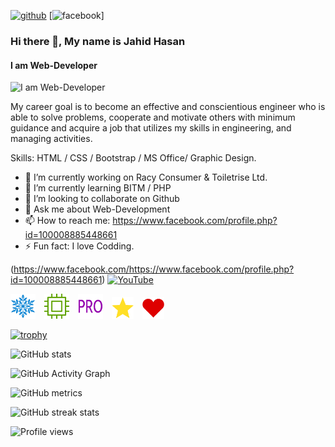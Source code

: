 [<img src='https://cdn.jsdelivr.net/npm/simple-icons@3.0.1/icons/github.svg' alt='github' height='20'>](https://github.com/https://github.com/jahidhasan9282)  [<img src='https://cdn.jsdelivr.net/npm/simple-icons@3.0.1/icons/facebook.svg' alt='facebook' height='20'>]
### Hi there 👋, My name is Jahid Hasan
#### I am Web-Developer
![I am Web-Developer](https://scontent.fdac19-1.fna.fbcdn.net/v/t1.6435-9/52315675_1993608834278612_4622087535865102336_n.jpg?_nc_cat=105&ccb=1-7&_nc_sid=09cbfe&_nc_ohc=BPwfMEc4mA0AX9p3lKi&_nc_ht=scontent.fdac19-1.fna&oh=00_AfCOnSwtzUDUu7JKAQQXRoRFeJqawtXdKRDig-fajW2mQw&oe=63E07CF9)

My career goal is to become an effective and conscientious engineer who is able to solve problems, cooperate and motivate others with minimum guidance and acquire a job that utilizes my skills in engineering, and managing activities. 

Skills:  HTML / CSS / Bootstrap / MS Office/  Graphic Design.

- 🔭 I’m currently working on Racy Consumer & Toiletrise Ltd. 
- 🌱 I’m currently learning BITM / PHP 
- 👯 I’m looking to collaborate on Github 
- 💬 Ask me about Web-Development 
- 📫 How to reach me: https://www.facebook.com/profile.php?id=100008885448661 
- ⚡ Fun fact: I love Codding. 


(https://www.facebook.com/https://www.facebook.com/profile.php?id=100008885448661)  [<img src='https://cdn.jsdelivr.net/npm/simple-icons@3.0.1/icons/youtube.svg' alt='YouTube' height='40'>](https://www.youtube.com/channel/https://www.youtube.com/channel/UCYVkcNmRopuYmSCqGNPSJ0A)  

<a href='https://archiveprogram.github.com/'><img src='https://raw.githubusercontent.com/acervenky/animated-github-badges/master/assets/acbadge.gif' width='40' height='40'></a> <a href='https://docs.github.com/en/developers'><img src='https://raw.githubusercontent.com/acervenky/animated-github-badges/master/assets/devbadge.gif' width='40' height='40'></a> <a href='https://github.com/pricing'><img src='https://raw.githubusercontent.com/acervenky/animated-github-badges/master/assets/pro.gif' width='40' height='40'></a> <a href='https://stars.github.com/'><img src='https://raw.githubusercontent.com/acervenky/animated-github-badges/master/assets/starbadge.gif' width='35' height='35'></a> <a href='https://docs.github.com/en/github/supporting-the-open-source-community-with-github-sponsors'><img src='https://raw.githubusercontent.com/acervenky/animated-github-badges/master/assets/sponsorbadge.gif' width='35' height='35'></a> 

[![trophy](https://github-profile-trophy.vercel.app/?username=https://github.com/jahidhasan9282)](https://github.com/ryo-ma/github-profile-trophy)

![GitHub stats](https://github-readme-stats.vercel.app/api?username=https://github.com/jahidhasan9282&show_icons=true&count_private=true)  

![GitHub Activity Graph](https://activity-graph.herokuapp.com/graph?username=https://github.com/jahidhasan9282)  

![GitHub metrics](https://metrics.lecoq.io/https://github.com/jahidhasan9282)  

![GitHub streak stats](https://streak-stats.demolab.com/?user=https://github.com/jahidhasan9282)  

![Profile views](https://gpvc.arturio.dev/https://github.com/jahidhasan9282)  
